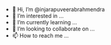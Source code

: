 - 👋 Hi, I’m @injarapuveerabrahmendra
- 👀 I’m interested in ...
- 🌱 I’m currently learning ...
- 💞️ I’m looking to collaborate on ...
- 📫 How to reach me ...

<!---
injarapuveerabrahmendra/injarapuveerabrahmendra is a ✨ special ✨ repository because its `README.md` (this file) appears on your GitHub profile.
You can click the Preview link to take a look at your changes.
--->
